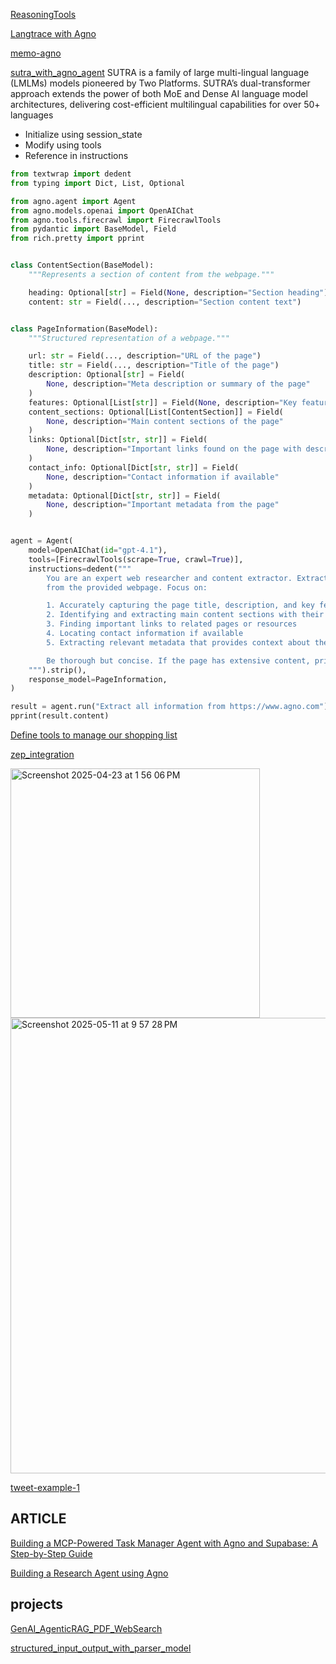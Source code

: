 [ReasoningTools](https://github.com/agno-agi/agno/blob/main/cookbook/reasoning/tools/claude_reasoning_tools.py)

[ Langtrace with Agno](https://docs.langtrace.ai/supported-integrations/llm-frameworks/agno)

[memo-agno](https://github.com/mem0ai/mem0/blob/main/examples/misc/fitness_checker.py)

[sutra_with_agno_agent](https://github.com/sutra-dev/sutra-cookbook/blob/main/agents/sutra_with_agno_agent.ipynb)
SUTRA is a family of large multi-lingual language (LMLMs) models pioneered by Two Platforms. SUTRA’s dual-transformer approach extends the power of both MoE and Dense AI language model architectures, delivering cost-efficient multilingual capabilities for over 50+ languages


- Initialize using session_state
- Modify using tools
- Reference in instructions

```py
from textwrap import dedent
from typing import Dict, List, Optional

from agno.agent import Agent
from agno.models.openai import OpenAIChat
from agno.tools.firecrawl import FirecrawlTools
from pydantic import BaseModel, Field
from rich.pretty import pprint


class ContentSection(BaseModel):
    """Represents a section of content from the webpage."""

    heading: Optional[str] = Field(None, description="Section heading")
    content: str = Field(..., description="Section content text")


class PageInformation(BaseModel):
    """Structured representation of a webpage."""

    url: str = Field(..., description="URL of the page")
    title: str = Field(..., description="Title of the page")
    description: Optional[str] = Field(
        None, description="Meta description or summary of the page"
    )
    features: Optional[List[str]] = Field(None, description="Key feature list")
    content_sections: Optional[List[ContentSection]] = Field(
        None, description="Main content sections of the page"
    )
    links: Optional[Dict[str, str]] = Field(
        None, description="Important links found on the page with description"
    )
    contact_info: Optional[Dict[str, str]] = Field(
        None, description="Contact information if available"
    )
    metadata: Optional[Dict[str, str]] = Field(
        None, description="Important metadata from the page"
    )


agent = Agent(
    model=OpenAIChat(id="gpt-4.1"),
    tools=[FirecrawlTools(scrape=True, crawl=True)],
    instructions=dedent("""
        You are an expert web researcher and content extractor. Extract comprehensive, structured information
        from the provided webpage. Focus on:

        1. Accurately capturing the page title, description, and key features
        2. Identifying and extracting main content sections with their headings
        3. Finding important links to related pages or resources
        4. Locating contact information if available
        5. Extracting relevant metadata that provides context about the site

        Be thorough but concise. If the page has extensive content, prioritize the most important information.
    """).strip(),
    response_model=PageInformation,
)

result = agent.run("Extract all information from https://www.agno.com")
pprint(result.content)
```

[Define tools to manage our shopping list](https://github.com/agno-agi/agno/blob/main/cookbook/agent_concepts/state/session_state.py)

[zep_integration](https://github.com/agno-agi/agno/blob/main/cookbook/agent_concepts/memory/integrations/zep_integration.py)

<img width="399" alt="Screenshot 2025-04-23 at 1 56 06 PM" src="https://github.com/user-attachments/assets/534abd44-aab4-46b2-86b8-bf3b8b6b70c4" />

<img width="729" alt="Screenshot 2025-05-11 at 9 57 28 PM" src="https://github.com/user-attachments/assets/3e4955e4-e474-4989-bde7-504ad56047a4" />

[tweet-example-1](https://x.com/codingsmartway/status/1934933314533458152)



## ARTICLE

[Building a MCP-Powered Task Manager Agent with Agno and Supabase: A Step-by-Step Guide](https://codingthesmartway.com/building-a-mcp-powered-task-manager-agent-with-agno-and-supabase-a-step-by-step-guide/)

[Building a Research Agent using Agno](https://github.com/rajshah4/LLM-Evaluation/blob/main/ResearchAgent_Agno_LangFuse.ipynb)

## projects

[GenAI_AgenticRAG_PDF_WebSearch](https://github.com/simranjeet97/AgenticAI_AIAgents_Course/blob/main/GenAI_AgenticRAG_PDF_WebSearch/agentic_rag.py)

[structured_input_output_with_parser_model](https://github.com/agno-agi/agno/blob/main/cookbook/agents/input_and_output/structured_input_output_with_parser_model.py)



